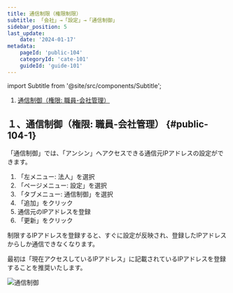 ```yaml
---
title: 通信制限（権限制限）
subtitle: 「会社」→「設定」→「通信制御」
sidebar_position: 5
last_update: 
    date: '2024-01-17'
metadata: 
    pageId: 'public-104'
    categoryId: 'cate-101'
    guideId: 'guide-101'
---
```

import Subtitle from '@site/src/components/Subtitle';

<Subtitle text={frontMatter.subtitle} />

1. [通信制御（権限: 職員-会社管理）](#public-104-1)

## １、通信制御（権限: 職員-会社管理） {#public-104-1}

「通信制御」では、「アンシン」へアクセスできる通信元IPアドレスの設定ができます。

1. 「左メニュー: 法人」を選択
2. 「ページメニュー: 設定」を選択
3. 「タブメニュー: 通信制御」を選択
4. 「追加」をクリック
5. 通信元のIPアドレスを登録
6. 「更新」をクリック

制限するIPアドレスを登録すると、すぐに設定が反映され、登録したIPアドレスからしか通信できなくなります。

最初は「現在アクセスしているIPアドレス」に記載されているIPアドレスを登録することを推奨いたします。

![通信制御](/img/guide/public-104-1.png)
